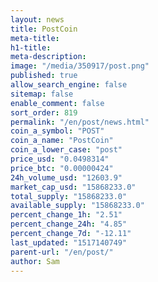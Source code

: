 ```yaml
---
layout: news
title: PostCoin
meta-title: 
h1-title: 
meta-description: 
image: "/media/350917/post.png"
published: true
allow_search_engine: false
sitemap: false
enable_comment: false
sort_order: 819
permalink: "/en/post/news.html"
coin_a_symbol: "POST"
coin_a_name: "PostCoin"
coin_a_lower_case: "post"
price_usd: "0.0498314"
price_btc: "0.00000424"
24h_volume_usd: "12603.9"
market_cap_usd: "15868233.0"
total_supply: "15868233.0"
available_supply: "15868233.0"
percent_change_1h: "2.51"
percent_change_24h: "4.85"
percent_change_7d: "-12.11"
last_updated: "1517140749"
parent-url: "/en/post/"
author: Sam
---
```



